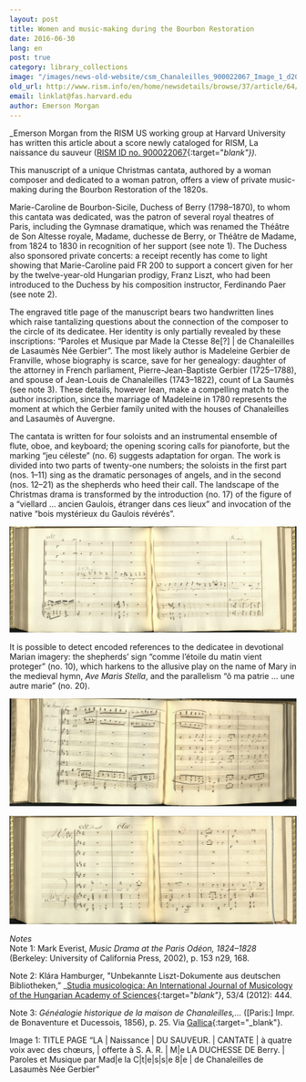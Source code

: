 ```yaml
---
layout: post
title: Women and music-making during the Bourbon Restoration
date: 2016-06-30
lang: en
post: true
category: library_collections
image: "/images/news-old-website/csm_Chanaleilles_900022067_Image_1_d20c00d7ff.jpg"
old_url: http://www.rism.info/en/home/newsdetails/browse/37/article/64/women-and-music-making-during-the-bourbon-restoration.html
email: linklat@fas.harvard.edu
author: Emerson Morgan
---
```


_Emerson Morgan from the RISM US working group at Harvard University has written this article about a score newly cataloged for RISM, La naissance du sauveur ([RISM ID no. 900022067](https://opac.rism.info/search?id=900022067){:target="_blank"})._

This manuscript of a unique Christmas cantata, authored by a woman composer and dedicated to a woman patron, offers a view of private music-making during the Bourbon Restoration of the 1820s.

Marie-Caroline de Bourbon-Sicile, Duchess of Berry (1798–1870), to whom this cantata was dedicated, was the patron of several royal theatres of Paris, including the Gymnase dramatique, which was renamed the Théâtre de Son Altesse royale, Madame, duchesse de Berry, or Théâtre de Madame, from 1824 to 1830 in recognition of her support (see note 1). The Duchess also sponsored private concerts: a receipt recently has come to light showing that Marie-Caroline paid FR 200 to support a concert given for her by the twelve-year-old Hungarian prodigy, Franz Liszt, who had been introduced to the Duchess by his composition instructor, Ferdinando Paer (see note 2).

The engraved title page of the manuscript bears two handwritten lines which raise tantalizing questions about the connection of the composer to the circle of its dedicatee. Her identity is only partially revealed by these inscriptions: “Paroles et Musique par Made la Ctesse 8e[?] \| de Chanaleilles de Lasaumès Née Gerbier”. The most likely author is Madeleine Gerbier de Franville, whose biography is scarce, save for her genealogy: daughter of the attorney in French parliament, Pierre-Jean-Baptiste Gerbier (1725–1788), and spouse of Jean-Louis de Chanaleilles (1743–1822), count of La Saumès (see note 3). These details, however lean, make a compelling match to the author inscription, since the marriage of Madeleine in 1780 represents the moment at which the Gerbier family united with the houses of Chanaleilles and Lasaumès of Auvergne.

The cantata is written for four soloists and an instrumental ensemble of flute, oboe, and keyboard; the opening scoring calls for pianoforte, but the marking “jeu céleste” (no. 6) suggests adaptation for organ. The work is divided into two parts of twenty-one numbers; the soloists in the first part (nos. 1–11) sing as the dramatic personages of angels, and in the second (nos. 12–21) as the shepherds who heed their call. The landscape of the Christmas drama is transformed by the introduction (no. 17) of the figure of a “viellard … ancien Gaulois, étranger dans ces lieux” and invocation of the native “bois mystérieux du Gaulois révérés”.

![All.\|o \| Le 2\|e Berger \| c’est un ancient Gaulois. étranger dans ces lieux il regretta longtemps ses amours et ses Dieux](/resources-old-website/news/Chanaleilles_900022067_Image_2.jpg)


It is possible to detect encoded references to the dedicatee in devotional Marian imagery: the shepherds’ sign “comme l’étoile du matin vient proteger” (no. 10), which harkens to the allusive play on the name of Mary in the medieval hymn, _Ave Maris Stella_, and the parallelism “ô ma patrie … une autre marie” (no. 20).

![N.\|o 10 Hymne Trio \| Andante \| Le Séraphin \| Le 2.\|e Ange \| Le 1.\|er Ange \| a la vierge marie offrons un \| hymn glorieux](/resources-old-website/news/Chanaleilles_900022067_Image_3.jpg)


![N.o 20 \| All.\|o Maest.\|o \| Air \| ô ma belle patrie après tant de mal \| heurs](/resources-old-website/news/Chanaleilles_900022067_Image_4.jpg)


_Notes_  
Note 1: Mark Everist, _Music Drama at the Paris Odéon, 1824–1828_ (Berkeley: University of California Press, 2002), p. 153 n29, 168.  

Note 2: Klára Hamburger, "Unbekannte Liszt-Dokumente aus deutschen Bibliotheken,” _[Studia musicologica: An International Journal of Musicology of the Hungarian Academy of Sciences](http://dx.doi.org/10.1556/SMus.53.2012.4.1){:target="_blank"}_, 53/4 (2012): 444.  

Note 3: _Généalogie historique de la maison de Chanaleilles,…_ ([Paris:] Impr. de Bonaventure et Ducessois, 1856), p. 25. Via [Gallica](http://gallica.bnf.fr/ark:/12148/bpt6k5543453r/f32.image){:target="_blank"}.  


Image 1: TITLE PAGE “LA \| Naissance \| DU SAUVEUR. \| CANTATE \| à quatre voix avec des chœurs, \| offerte à S. A. R. \| M\|e LA DUCHESSE DE Berry. \| Paroles et Musique par Mad\|e la C\|t\|e\|s\|s\|e 8\|e \| de Chanaleilles de Lasaumès Née Gerbier”
